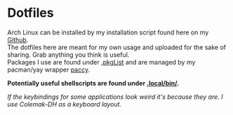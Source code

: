 # Dotfiles

Arch Linux can be installed by my installation script found here on my [Github](https://github.com/ALX99/Arch-AI).  
The dotfiles here are meant for my own usage and uploaded for the sake of sharing. Grab anything you think is useful.  
Packages I use are found under [.pkgList](https://github.com/ALX99/dotfiles/blob/master/.pkgList) and are managed by my pacman/yay wrapper [paccy](https://github.com/ALX99/dotfiles/blob/master/.local/bin/paccy).

**Potentially useful shellscripts are found under [.local/bin/](https://github.com/ALX99/dotfiles/tree/master/.local/bin).**

_If the keybindings for some applications look weird it's because they are. I use Colemak-DH as a keyboard layout._
